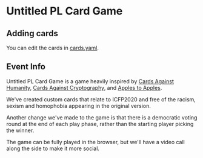 # Untitled PL Card Game

## Adding cards

You can edit the cards in [cards.yaml](cards.yaml).

## Event Info

Untitled PL Card Game is a game heavily inspired by [Cards Against Humanity],
[Cards Against Cryptography], and [Apples to Apples].

We've created custom cards that relate to ICFP2020 and free of the racism,
sexism and homophobia appearing in the original version.

Another change we've made to the game is that there is a democratic voting round
at the end of each play phase, rather than the starting player picking the
winner.

The game can be fully played in the browser, but we'll have a video call along
the side to make it more social.

[Cards Against Humanity]: https://cardsagainsthumanity.com/
[Cards Against Cryptography]: https://github.com/CardsAgainstCryptography/CAC
[Apples to Apples]: https://en.wikipedia.org/wiki/Apples_to_Apples

